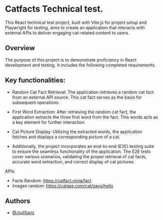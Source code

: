 # Catfacts Technical test.

This React technical test project, built with Vite.js for project setup and Playwright for testing, aims to create an application that interacts with external APIs to deliver engaging cat-related content to users. 


## Overview

The purpose of this project is to demonstrate proficiency in React development and testing. It includes the following completed requirements.


## Key functionalities:

- Random Cat Fact Retrieval: The application retrieves a random cat fact from an external API source. This cat fact serves as the basis for subsequent operations.

- First Word Extraction: After retrieving the random cat fact, the application extracts the three first word from the fact. This words acts as a key element for further interaction.

- Cat Picture Display: Utilizing the extracted words, the application fetches and displays a corresponding picture of a cat.

- Additionally, the project incorporates an end-to-end (E2E) testing suite to ensure the seamless functionality of the application. The E2E tests cover various scenarios, validating the proper retrieval of cat facts, accurate word extraction, and correct display of cat pictures.

APIs:

- Facts Random: https://catfact.ninja/fact
- Imagen random: https://cataas.com/cat/says/hello


## Authors

- [@JjuliSanz ](https://github.com/JjuliSanz)

